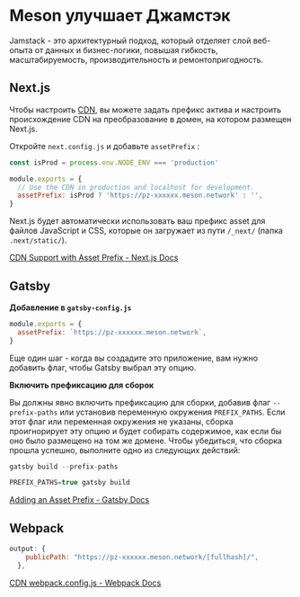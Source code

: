 # Meson улучшает Джамстэк

Jamstack - это архитектурный подход, который отделяет слой веб-опыта от данных и бизнес-логики, повышая гибкость, масштабируемость, производительность и ремонтопригодность.

## Next.js

Чтобы настроить [CDN](https://docs.meson.network/glossary.html#cdn-content-delivery-network), вы можете задать префикс актива и настроить происхождение CDN на преобразование в домен, на котором размещен Next.js.


Откройте `next.config.js` и добавьте `assetPrefix` :

```jsx
const isProd = process.env.NODE_ENV === 'production'

module.exports = {
  // Use the CDN in production and localhost for development.
  assetPrefix: isProd ? 'https://pz-xxxxxx.meson.network' : '',
}
```

Next.js будет автоматически использовать ваш префикс asset для файлов JavaScript и CSS, которые он загружает из пути `/_next/` (папка `.next/static/`).

[CDN Support with Asset Prefix - Next.js Docs](https://nextjs.org/docs/api-reference/next.config.js/cdn-support-with-asset-prefix)

## Gatsby

**Добавление в `gatsby-config.js`**

```jsx
module.exports = {
  assetPrefix: `https://pz-xxxxxx.meson.network`,
}
```

Еще один шаг - когда вы создадите это приложение, вам нужно добавить флаг, чтобы Gatsby выбрал эту опцию.

**Включить префиксацию для сборок**

Вы должны явно включить префиксацию для сборки, добавив флаг `--prefix-paths` или установив переменную окружения `PREFIX_PATHS`. Если этот флаг или переменная окружения не указаны, сборка проигнорирует эту опцию и будет собирать содержимое, как если бы оно было размещено на том же домене. Чтобы убедиться, что сборка прошла успешно, выполните одно из следующих действий:

```jsx
gatsby build --prefix-paths
```

```jsx
PREFIX_PATHS=true gatsby build
```

[Adding an Asset Prefix - Gatsby Docs](https://www.gatsbyjs.com/docs/how-to/previews-deploys-hosting/asset-prefix/)

## Webpack

```jsx
output: {
    publicPath: "https://pz-xxxxxx.meson.network/[fullhash]/",
  },
```

[CDN webpack.config.js - Webpack Docs](https://webpack.js.org/loaders/html-loader/#cdn)